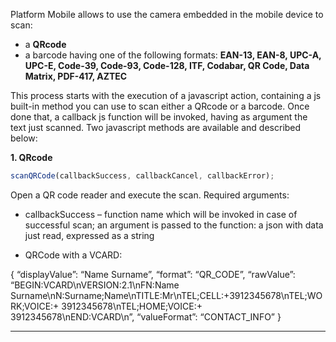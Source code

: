 Platform Mobile allows to use the camera embedded in the mobile device to scan:

* a  **QRcode** 
* a barcode having one of the following formats: **EAN-13, EAN-8, UPC-A, UPC-E, Code-39, Code-93, Code-128, ITF, Codabar, QR Code, Data Matrix, PDF-417, AZTEC** 

This process starts with the execution of a javascript action, containing a js built-in method you can use to scan either a QRcode or a barcode.
Once done that, a callback js function will be invoked, having as argument the text just scanned.
Two javascript methods are available and described below:

 **1. QRcode** 

```js
scanQRCode(callbackSuccess, callbackCancel, callbackError);

```


Open a QR code reader and execute the scan.
Required arguments:

* callbackSuccess – function name which will be invoked in case of successful scan; an argument is passed to the function: a json with data just read, expressed as a string

* QRCode with a VCARD:


{
&#8220;displayValue&#8221;: &#8220;Name Surname&#8221;,
&#8220;format&#8221;: &#8220;QR_CODE&#8221;,
&#8220;rawValue&#8221;: &#8220;BEGIN:VCARD\nVERSION:2.1\nFN:Name Surname\nN:Surname;Name\nTITLE:Mr\nTEL;CELL:+3912345678\nTEL;WORK;VOICE:+ 3912345678\nTEL;HOME;VOICE:+ 3912345678\nEND:VCARD\n&#8221;,
&#8220;valueFormat&#8221;: &#8220;CONTACT_INFO&#8221;
}


---


